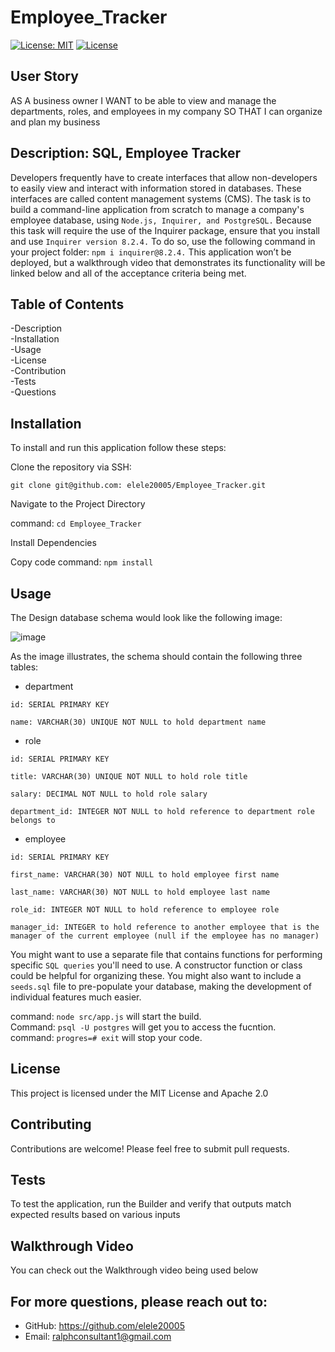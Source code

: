 # Employee_Tracker
[![License: MIT](https://img.shields.io/badge/License-MIT-yellow.svg)](https://opensource.org/licenses/MIT) 
[![License](https://img.shields.io/badge/License-Apache_2.0-blue.svg)](https://opensource.org/licenses/Apache-2.0) 

## User Story
AS A business owner
I WANT to be able to view and manage the departments, roles, and employees in my company
SO THAT I can organize and plan my business

## Description: SQL, Employee Tracker
Developers frequently have to create interfaces that allow non-developers to easily view and interact with information stored in databases. These interfaces are called content management systems (CMS). The task is to build a command-line application from scratch to manage a company's employee database, using `Node.js, Inquirer, and PostgreSQL.`
Because this task will require the use of the Inquirer package, ensure that you install and use `Inquirer version 8.2.4.` To do so, use the following command in your project folder: `npm i inquirer@8.2.4.`
This application won’t be deployed, but a walkthrough video that demonstrates its functionality will be linked below and all of the acceptance criteria being met.

## Table of Contents

-Description      
-Installation   
-Usage     
-License       
-Contribution       
-Tests        
-Questions

## Installation
To install and run this application follow these steps:

Clone the repository via SSH:

`git clone git@github.com: elele20005/Employee_Tracker.git`
       
   Navigate to the Project Directory


 command: `cd Employee_Tracker`
 
Install Dependencies

Copy code
command:  `npm install`

## Usage

The Design database schema would look like the following image:

![image](https://github.com/user-attachments/assets/cc7dbbfa-2761-4e71-913c-ae9345b57bda)

As the image illustrates, the schema should contain the following three tables:

* department

`id: SERIAL PRIMARY KEY`

`name: VARCHAR(30) UNIQUE NOT NULL to hold department name`


* role

`id: SERIAL PRIMARY KEY`

`title: VARCHAR(30) UNIQUE NOT NULL to hold role title`

`salary: DECIMAL NOT NULL to hold role salary`

`department_id: INTEGER NOT NULL to hold reference to department role belongs to`


* employee


`id: SERIAL PRIMARY KEY`

`first_name: VARCHAR(30) NOT NULL to hold employee first name`

`last_name: VARCHAR(30) NOT NULL to hold employee last name`

`role_id: INTEGER NOT NULL to hold reference to employee role`

`manager_id: INTEGER to hold reference to another employee that is the manager of the current employee (null if the employee has no manager)`


You might want to use a separate file that contains functions for performing specific `SQL queries` you'll need to use. A constructor function or class could be helpful for organizing these. You might also want to include a `seeds.sql` file to pre-populate your database, making the development of individual features much easier.

command: `node src/app.js` will start the build.      
Command: `psql -U postgres` will get you to access the fucntion.          
command: `progres=# exit` will stop your code. 

## License
This project is licensed under the MIT License and Apache 2.0

## Contributing
Contributions are welcome! Please feel free to submit pull requests.

## Tests
To test the application, run the Builder and verify that outputs match expected results based on various inputs

## Walkthrough Video 
You can check out the Walkthrough video being used below      




## For more questions, please reach out to:
 
- GitHub: https://github.com/elele20005
- Email: ralphconsultant1@gmail.com
